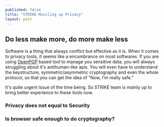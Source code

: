 ```yaml
---
published: false
title: "STRIKE-Muscling up Privacy"
layout: post
---
```



## Do less make more, do more make less

Software is a thing that always conflict but effective as it is. When it comes to privacy tools, it seems like a encumbrance on most softwares. If you are using [OpenPGP](http://www.openpgp.org/) based tool to manage you sensitive data, you will always struggling about it's antihuman-like apis. You will even have to understand the keystructure, symmetric/asymmetric cryptography and even the whole protocol, so that you can get the idea of "Now, I'm really safe."

It's quite urgent issue of the time being. So STRIKE team is mainly up to bring better experience to these tools now.

### Privacy does not equal to Security

### Is browser safe enough to do cryptography?